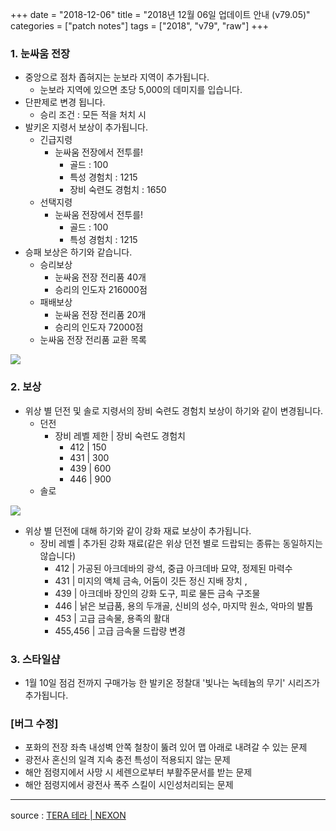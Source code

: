 +++
date = "2018-12-06"
title = "2018년 12월 06일 업데이트 안내 (v79.05)"
categories = ["patch notes"]
tags = ["2018", "v79", "raw"]
+++

### 1. 눈싸움 전장
- 중앙으로 점차 좁혀지는 눈보라 지역이 추가됩니다.
  - 눈보라 지역에 있으면 초당 5,000의 데미지를 입습니다.
- 단판제로 변경 됩니다.
  - 승리 조건 : 모든 적을 처치 시
- 발키온 지령서 보상이 추가됩니다.
  - 긴급지령
    - 눈싸움 전장에서 전투를!
      - 골드 : 100
      - 특성 경험치 : 1215
      - 장비 숙련도 경험치 : 1650
  - 선택지령
    - 눈싸움 전장에서 전투를!
      - 골드 : 100
      - 특성 경험치 : 1215
- 승패 보상은 하기와 같습니다.
  - 승리보상
    - 눈싸움 전장 전리품 40개
    - 승리의 인도자 216000점
  - 패배보상
    - 눈싸움 전장 전리품 20개
    - 승리의 인도자 72000점
  - 눈싸움 전장 전리품 교환 목록

![](/images/patch/v79-05_1.png)

### 2. 보상
- 위상 별 던전 및 솔로 지령서의 장비 숙련도 경험치 보상이 하기와 같이 변경됩니다.
  - 던전
    - 장비 레벨 제한 | 장비 숙련도 경험치
      - 412 | 150
      - 431 | 300
      - 439 | 600
      - 446 | 900
  - 솔로 

![](/images/patch/v79-05_2.png)

- 위상 별 던전에 대해 하기와 같이 강화 재료 보상이 추가됩니다.
  - 장비 레벨 | 추가된 강화 재료(같은 위상 던전 별로 드랍되는 종류는 동일하지는 않습니다)
    - 412 | 가공된 아크데바의 광석, 중급 아크데바 묘약, 정제된 마력수
    - 431 | 미지의 액체 금속, 어둠이 깃든 정신 지배 장치 ,
    - 439 | 아크데바 장인의 강화 도구, 피로 물든 금속 구조물
    - 446 | 낡은 보급품, 용의 두개골, 신비의 성수, 마지막 원소, 악마의 발톱
    - 453 | 고급 금속물, 용족의 활대
    - 455,456 | 고급 금속물 드랍량 변경

### 3. 스타일샵
- 1월 10일 점검 전까지 구매가능 한 발키온 정찰대 '빛나는 녹테늄의 무기' 시리즈가 추가됩니다.

### [버그 수정]
- 포화의 전장 좌측 내성벽 안쪽 철창이 뚫려 있어 맵 아래로 내려갈 수 있는 문제
- 광전사 혼신의 일격 지속 충전 특성이 적용되지 않는 문제
- 해안 점령지에서 사망 시 세렌으로부터 부활주문서를 받는 문제
- 해안 점령지에서 광전사 폭주 스킬이 시인성처리되는 문제

----

source : [TERA 테라 | NEXON](http://tera.nexon.com/news/update/view.aspx?n4articlesn=368)
